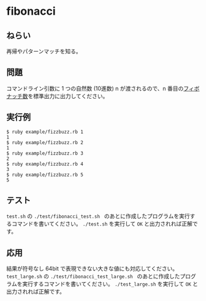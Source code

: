 # fibonacci

## ねらい

再帰やパターンマッチを知る。

## 問題

コマンドライン引数に 1 つの自然数 (10進数) n が渡されるので、n 番目の[フィボナッチ数](https://ja.wikipedia.org/wiki/%E3%83%95%E3%82%A3%E3%83%9C%E3%83%8A%E3%83%83%E3%83%81%E6%95%B0)を標準出力に出力してください。

## 実行例

    $ ruby example/fizzbuzz.rb 1
    1
    $ ruby example/fizzbuzz.rb 2
    1
    $ ruby example/fizzbuzz.rb 3
    2
    $ ruby example/fizzbuzz.rb 4
    3
    $ ruby example/fizzbuzz.rb 5
    5

## テスト

`test.sh` の `./test/fibonacci_test.sh ` のあとに作成したプログラムを実行するコマンドを書いてください。
`./test.sh` を実行して `OK` と出力されれば正解です。

## 応用

結果が符号なし 64bit で表現できない大きな値にも対応してください。
`test_large.sh` の `./test/fibonacci_test_large.sh ` のあとに作成したプログラムを実行するコマンドを書いてください。
`./test_large.sh` を実行して `OK` と出力されれば正解です。
